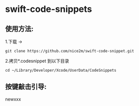 # swift-code-snippets

## 使用方法:
1.下载 ->


````
git clone https://github.com/nice2m/swift-code-snippet.git
````

2.拷贝*.codesnippet 到以下目录

````
cd ~/Library/Developer/Xcode/UserData/CodeSnippets
````
## 按键敲击引导:
newxxx